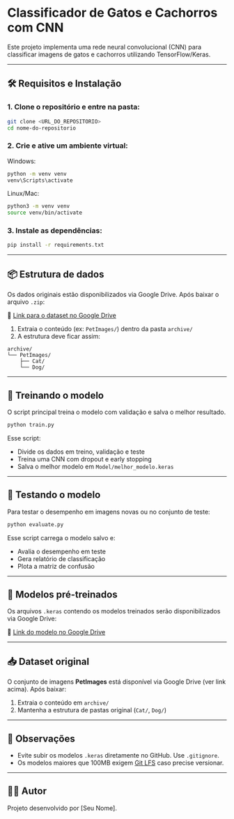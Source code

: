 # Classificador de Gatos e Cachorros com CNN

Este projeto implementa uma rede neural convolucional (CNN) para classificar imagens de gatos e cachorros utilizando TensorFlow/Keras.

---

## 🛠️ Requisitos e Instalação

### 1. Clone o repositório e entre na pasta:

```bash
git clone <URL_DO_REPOSITORIO>
cd nome-do-repositorio
```

### 2. Crie e ative um ambiente virtual:

Windows:
```bash
python -m venv venv
venv\Scripts\activate
```

Linux/Mac:
```bash
python3 -m venv venv
source venv/bin/activate
```

### 3. Instale as dependências:

```bash
pip install -r requirements.txt
```

---

## 📦 Estrutura de dados

Os dados originais estão disponibilizados via Google Drive. Após baixar o arquivo `.zip`:

🔗 [Link para o dataset no Google Drive](https://drive.google.com/...)

1. Extraia o conteúdo (ex: `PetImages/`) dentro da pasta `archive/`
2. A estrutura deve ficar assim:

```
archive/
└── PetImages/
    ├── Cat/
    └── Dog/
```

---

## 🚀 Treinando o modelo

O script principal treina o modelo com validação e salva o melhor resultado.

```bash
python train.py
```

Esse script:

- Divide os dados em treino, validação e teste
- Treina uma CNN com dropout e early stopping
- Salva o melhor modelo em `Model/melhor_modelo.keras`

---

## 🧪 Testando o modelo

Para testar o desempenho em imagens novas ou no conjunto de teste:

```bash
python evaluate.py
```

Esse script carrega o modelo salvo e:

- Avalia o desempenho em teste
- Gera relatório de classificação
- Plota a matriz de confusão

---

## 🧠 Modelos pré-treinados

Os arquivos `.keras` contendo os modelos treinados serão disponibilizados via Google Drive:

🔗 [Link do modelo no Google Drive](https://drive.google.com/...)

---

## 📥 Dataset original

O conjunto de imagens **PetImages** está disponível via Google Drive (ver link acima). Após baixar:

1. Extraia o conteúdo em `archive/`
2. Mantenha a estrutura de pastas original (`Cat/`, `Dog/`)

---

## 📌 Observações

- Evite subir os modelos `.keras` diretamente no GitHub. Use `.gitignore`.
- Os modelos maiores que 100MB exigem [Git LFS](https://git-lfs.com/) caso precise versionar.

---

## 👨‍💻 Autor

Projeto desenvolvido por [Seu Nome].
